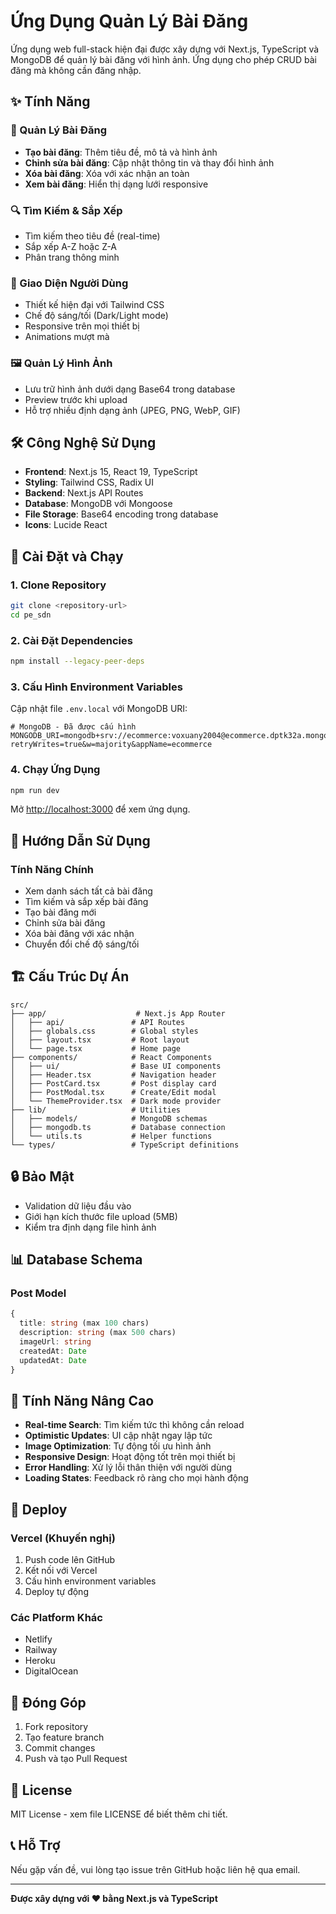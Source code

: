 # Ứng Dụng Quản Lý Bài Đăng

Ứng dụng web full-stack hiện đại được xây dựng với Next.js, TypeScript và MongoDB để quản lý bài đăng với hình ảnh. Ứng dụng cho phép CRUD bài đăng mà không cần đăng nhập.

## ✨ Tính Năng

### 📝 Quản Lý Bài Đăng
- **Tạo bài đăng**: Thêm tiêu đề, mô tả và hình ảnh
- **Chỉnh sửa bài đăng**: Cập nhật thông tin và thay đổi hình ảnh
- **Xóa bài đăng**: Xóa với xác nhận an toàn
- **Xem bài đăng**: Hiển thị dạng lưới responsive

### 🔍 Tìm Kiếm & Sắp Xếp
- Tìm kiếm theo tiêu đề (real-time)
- Sắp xếp A-Z hoặc Z-A
- Phân trang thông minh

### 🎨 Giao Diện Người Dùng
- Thiết kế hiện đại với Tailwind CSS
- Chế độ sáng/tối (Dark/Light mode)
- Responsive trên mọi thiết bị
- Animations mượt mà

### 🖼️ Quản Lý Hình Ảnh
- Lưu trữ hình ảnh dưới dạng Base64 trong database
- Preview trước khi upload
- Hỗ trợ nhiều định dạng ảnh (JPEG, PNG, WebP, GIF)

## 🛠️ Công Nghệ Sử Dụng

- **Frontend**: Next.js 15, React 19, TypeScript
- **Styling**: Tailwind CSS, Radix UI
- **Backend**: Next.js API Routes
- **Database**: MongoDB với Mongoose
- **File Storage**: Base64 encoding trong database
- **Icons**: Lucide React

## 🚀 Cài Đặt và Chạy

### 1. Clone Repository
```bash
git clone <repository-url>
cd pe_sdn
```

### 2. Cài Đặt Dependencies
```bash
npm install --legacy-peer-deps
```

### 3. Cấu Hình Environment Variables
Cập nhật file `.env.local` với MongoDB URI:

```env
# MongoDB - Đã được cấu hình
MONGODB_URI=mongodb+srv://ecommerce:voxuany2004@ecommerce.dptk32a.mongodb.net/post_management_app?retryWrites=true&w=majority&appName=ecommerce
```

### 4. Chạy Ứng Dụng
```bash
npm run dev
```

Mở [http://localhost:3000](http://localhost:3000) để xem ứng dụng.

## 📱 Hướng Dẫn Sử Dụng

### Tính Năng Chính
- Xem danh sách tất cả bài đăng
- Tìm kiếm và sắp xếp bài đăng
- Tạo bài đăng mới
- Chỉnh sửa bài đăng
- Xóa bài đăng với xác nhận
- Chuyển đổi chế độ sáng/tối

## 🏗️ Cấu Trúc Dự Án

```
src/
├── app/                    # Next.js App Router
│   ├── api/               # API Routes
│   ├── globals.css        # Global styles
│   ├── layout.tsx         # Root layout
│   └── page.tsx           # Home page
├── components/            # React Components
│   ├── ui/                # Base UI components
│   ├── Header.tsx         # Navigation header
│   ├── PostCard.tsx       # Post display card
│   ├── PostModal.tsx      # Create/Edit modal
│   └── ThemeProvider.tsx  # Dark mode provider
├── lib/                   # Utilities
│   ├── models/            # MongoDB schemas
│   ├── mongodb.ts         # Database connection
│   └── utils.ts           # Helper functions
└── types/                 # TypeScript definitions
```

## 🔒 Bảo Mật

- Validation dữ liệu đầu vào
- Giới hạn kích thước file upload (5MB)
- Kiểm tra định dạng file hình ảnh

## 📊 Database Schema

### Post Model
```typescript
{
  title: string (max 100 chars)
  description: string (max 500 chars)
  imageUrl: string
  createdAt: Date
  updatedAt: Date
}
```

## 🎯 Tính Năng Nâng Cao

- **Real-time Search**: Tìm kiếm tức thì không cần reload
- **Optimistic Updates**: UI cập nhật ngay lập tức
- **Image Optimization**: Tự động tối ưu hình ảnh
- **Responsive Design**: Hoạt động tốt trên mọi thiết bị
- **Error Handling**: Xử lý lỗi thân thiện với người dùng
- **Loading States**: Feedback rõ ràng cho mọi hành động

## 🚀 Deploy

### Vercel (Khuyến nghị)
1. Push code lên GitHub
2. Kết nối với Vercel
3. Cấu hình environment variables
4. Deploy tự động

### Các Platform Khác
- Netlify
- Railway
- Heroku
- DigitalOcean

## 🤝 Đóng Góp

1. Fork repository
2. Tạo feature branch
3. Commit changes
4. Push và tạo Pull Request

## 📄 License

MIT License - xem file LICENSE để biết thêm chi tiết.

## 📞 Hỗ Trợ

Nếu gặp vấn đề, vui lòng tạo issue trên GitHub hoặc liên hệ qua email.

---

**Được xây dựng với ❤️ bằng Next.js và TypeScript**